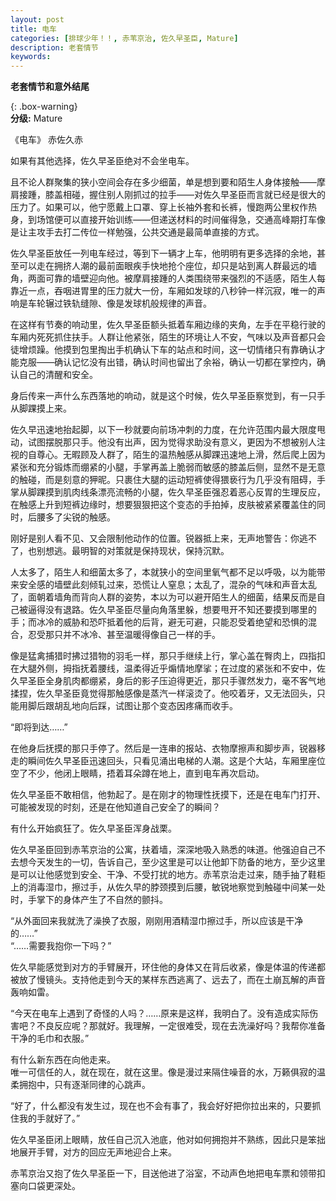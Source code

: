 ```yaml
---
layout: post
title: 电车
categories: [排球少年！！, 赤苇京治, 佐久早圣臣, Mature]
description: 老套情节
keywords: 
---
```


**老套情节和意外结尾**


{: .box-warning}  
**分级:** Mature    

 

《电车》
赤佐久赤

如果有其他选择，佐久早圣臣绝对不会坐电车。    

且不论人群聚集的狭小空间会存在多少细菌，单是想到要和陌生人身体接触——摩肩接踵，膝盖相碰，握住别人刚抓过的拉手——对佐久早圣臣而言就已经是很大的压力了。如果可以，他宁愿戴上口罩、穿上长袖外套和长裤，慢跑两公里权作热身，到场馆便可以直接开始训练——但递送材料的时间催得急，交通高峰期打车像是让主攻手去打二传位一样勉强，公共交通是最简单直接的方式。    

佐久早圣臣放任一列电车经过，等到下一辆才上车，他明明有更多选择的余地，甚至可以走在拥挤人潮的最前面眼疾手快地抢个座位，却只是站到离人群最远的墙角，两面可靠的墙壁迎向他。被摩肩接踵的人类围绕带来强烈的不适感，陌生人每靠近一点，吞咽进胃里的压力就大一份，车厢如发球的八秒钟一样沉寂，唯一的声响是车轮辗过铁轨缝隙、像是发球机般规律的声音。    

在这样有节奏的响动里，佐久早圣臣额头抵着车厢边缘的夹角，左手在平稳行驶的车厢内死死抓住扶手。人群让他紧张，陌生的环境让人不安，气味以及声音都只会徒增烦躁。他摸到包里掏出手机确认下车的站点和时间，这一切情绪只有靠确认才能克服——确认记忆没有出错，确认时间也留出了余裕，确认一切都在掌控内，确认自己的清醒和安全。    

身后传来一声什么东西落地的响动，就是这个时候，佐久早圣臣察觉到，有一只手从脚踝摸上来。    

佐久早迅速地抬起脚，以下一秒就要向前场冲刺的力度，在允许范围内最大限度甩动，试图摆脱那只手。他没有出声，因为觉得求助没有意义，更因为不想被别人注视的自尊心。无暇顾及人群了，陌生的温热触感从脚踝迅速地上滑，然后爬上因为紧张和充分锻炼而绷紧的小腿，手掌再盖上脆弱而敏感的膝盖后侧，显然不是无意的触碰，而是刻意的狎昵。只裹住大腿的运动短裤使得猥亵行为几乎没有阻碍，手掌从脚踝摸到肌肉线条漂亮流畅的小腿，佐久早圣臣强忍着恶心反胃的生理反应，在触感上升到短裤边缘时，想要狠狠把这个变态的手拍掉，皮肤被紧紧覆盖住的同时，后腰多了尖锐的触感。  

刚好是别人看不见、又会限制他动作的位置。锐器抵上来，无声地警告：你逃不了，也别想逃。最明智的对策就是保持现状，保持沉默。    

人太多了，陌生人和细菌太多了，本就狭小的空间里氧气都不足以呼吸，以为能带来安全感的墙壁此刻倾轧过来，恐慌让人窒息；太乱了，混杂的气味和声音太乱了，面朝着墙角而背向人群的姿势，本以为可以避开陌生人的细菌，结果反而是自己被逼得没有退路。佐久早圣臣尽量向角落里躲，想要甩开不知还要摸到哪里的手；而冰冷的威胁和恐吓抵着他的后背，避无可避，只能忍受着绝望和恐惧的混合，忍受那只并不冰冷、甚至温暖得像自己一样的手。  

像是猛禽捕猎时拂过猎物的羽毛一样，那只手继续上行，掌心盖在臀肉上，四指扣在大腿外侧，拇指抚着腰线，温柔得近乎煽情地摩挲；在过度的紧张和不安中，佐久早圣臣全身肌肉都绷紧，身后的影子压迫得更近，那只手骤然发力，毫不客气地揉捏，佐久早圣臣竟觉得那触感像是蒸汽一样滚烫了。他咬着牙，又无法回头，只能用脚后跟胡乱地向后踩，试图让那个变态因疼痛而收手。    

“即将到达……”   

在他身后抚摸的那只手停了。然后是一连串的报站、衣物摩擦声和脚步声，锐器移走的瞬间佐久早圣臣迅速回头，只看见涌出电梯的人潮。这是个大站，车厢里座位空了不少，他闭上眼睛，捂着耳朵蹲在地上，直到电车再次启动。   

佐久早圣臣不敢相信，他勃起了。是在刚才的物理性抚摸下，还是在电车门打开、可能被发现的时刻，还是在他知道自己安全了的瞬间？  

有什么开始疯狂了。佐久早圣臣浑身战栗。  


佐久早圣臣回到赤苇京治的公寓，扶着墙，深深地吸入熟悉的味道。他强迫自己不去想今天发生的一切，告诉自己，至少这里是可以让他卸下防备的地方，至少这里是可以让他感觉到安全、干净、不受打扰的地方。赤苇京治走过来，随手抽了鞋柜上的消毒湿巾，擦过手，从佐久早的脖颈摸到后腰，敏锐地察觉到触碰中间某一处时，手掌下的身体产生了不自然的颤抖。    

“从外面回来我就洗了澡换了衣服，刚刚用酒精湿巾擦过手，所以应该是干净的……”  
 “……需要我抱你一下吗？”    

佐久早能感觉到对方的手臂展开，环住他的身体又在背后收紧，像是体温的传递都被放了慢镜头。支持他走到今天的某样东西逃离了、远去了，而在土崩瓦解的声音轰响如雷。  

 “今天在电车上遇到了奇怪的人吗？……原来是这样，我明白了。没有造成实际伤害吧？不良反应呢？那就好。我理解，一定很难受，现在去洗澡好吗？我帮你准备干净的毛巾和衣服。”    

有什么新东西在向他走来。  
唯一可信任的人，就在现在，就在这里。像是漫过来隔住噪音的水，万籁俱寂的温柔拥抱中，只有逐渐同律的心跳声。  

“好了，什么都没有发生过，现在也不会有事了，我会好好把你拉出来的，只要抓住我的手就好了。”  

佐久早圣臣闭上眼睛，放任自己沉入池底，他对如何拥抱并不熟练，因此只是笨拙地展开手臂，对方的回应无声地迎合上来。  

赤苇京治又抱了佐久早圣臣一下，目送他进了浴室，不动声色地把电车票和领带扣塞向口袋更深处。  

